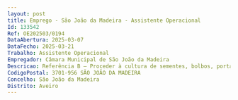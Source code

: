 ```yaml
--- 
layout: post
title: Emprego - São João da Madeira - Assistente Operacional
Id: 133542
Ref: OE202503/0194
DataAbertura: 2025-03-07
DataFecho: 2025-03-21
Trabalho: Assistente Operacional
Empregador: Câmara Municipal de São João da Madeira
Descricao: Referência B – Proceder à cultura de sementes, bolbos, porta enxertos, arbustos, árvores e flores ao ar livre ou em estufa, para propagação, preparando os viveiros, cravando os e compondo os adequadamente, bem como outras funções não especificadas.
CodigoPostal: 3701-956 SÃO JOÃO DA MADEIRA
Concelho: São João da Madeira
Distrito: Aveiro
--- 
```


